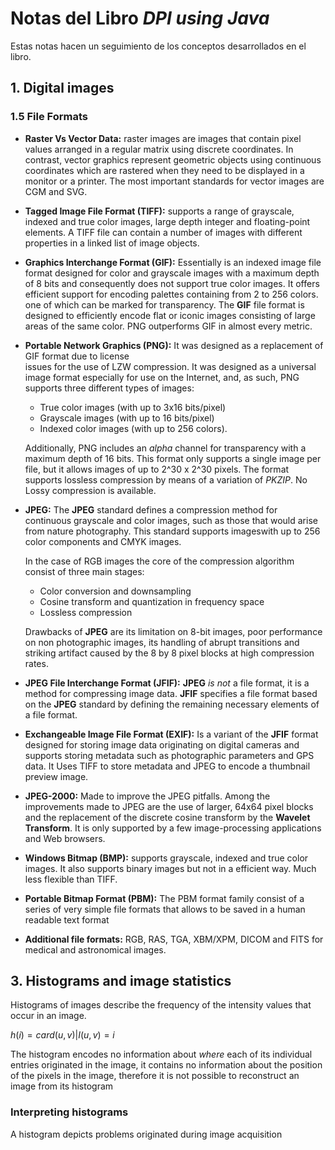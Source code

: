 # Notas del Libro *DPI using Java*

Estas notas hacen un seguimiento de los conceptos desarrollados en el libro.

## 1. Digital images

### 1.5 File Formats
* **Raster Vs Vector Data:** raster images are images that contain pixel values arranged in 
a regular matrix using discrete coordinates. In contrast, vector graphics represent geometric
objects using continuous coordinates which are rastered when they need to be displayed in a
monitor or a printer. The most important standards for vector images are CGM and SVG.

* **Tagged Image File Format (TIFF):** supports a range of grayscale, indexed and true color
images, large depth integer and floating-point elements. A TIFF file can contain a number of
images with different properties in a linked list of image objects.

* **Graphics Interchange Format (GIF):** Essentially is an indexed image file format designed
for color and grayscale images with a maximum depth of 8 bits and consequently does not support
true color images. It offers efficient support for encoding palettes containing from 2 to 256
colors. one of which can be marked for transparency. The **GIF** file format is designed to
efficiently encode flat or iconic images consisting of large areas of the same color.
PNG outperforms GIF in almost every metric.

* **Portable Network Graphics (PNG):** It was designed as a replacement of GIF format due to license     
issues for the use of LZW compression. It was designed as a universal image format especially for use
on the Internet, and, as such, PNG supports three different types of images:
    * True color images (with up to 3x16 bits/pixel)
    * Grayscale images (with up to 16 bits/pixel)
    * Indexed color images (with up to 256 colors).
    
    Additionally, PNG includes an *alpha* channel for transparency with a maximum depth of 16 bits.
    This format only supports a single image per file, but it allows images of up to 2^30 x 2^30 pixels.
    The format supports lossless compression by means of a variation of *PKZIP*. No Lossy compression is available.

* **JPEG:** The **JPEG** standard defines a compression method for continuous grayscale and color images, such as 
those that would arise from nature photography. This standard supports imageswith up to 256 color components and CMYK
images.

    In the case of RGB images the core of the compression algorithm consist of three main stages:
    * Color conversion and downsampling
    * Cosine transform and quantization in frequency space
    * Lossless compression
    
    Drawbacks of **JPEG** are its limitation on 8-bit images, poor performance on non photographic images, its
    handling of abrupt transitions and striking artifact caused by the 8 by 8 pixel blocks at high compression rates.
    
* **JPEG File Interchange Format (JFIF):** **JPEG** *is not* a file format, it is a method for compressing image data.
**JFIF** specifies a file format based on the **JPEG** standard by defining the remaining necessary elements of a file
format.

* **Exchangeable Image File Format (EXIF):** Is a variant of the **JFIF** format designed for storing image data
originating on digital cameras and supports storing metadata such as photographic parameters and GPS data. It Uses TIFF
to store metadata and JPEG to encode a thumbnail preview image.

* **JPEG-2000:** Made to improve the JPEG pitfalls. Among the improvements made to JPEG are the use of larger,
64x64 pixel blocks and the replacement of the discrete cosine transform by the **Wavelet Transform**. It is only 
supported by a few image-processing applications and Web browsers.

* **Windows Bitmap (BMP):** supports grayscale, indexed and true color images. It also supports
binary images but not in a efficient way. Much less flexible than TIFF.

* **Portable Bitmap Format (PBM):** The PBM format family consist of a series of very simple file formats that allows 
to be saved in a human readable text format

* **Additional file formats:** RGB, RAS, TGA, XBM/XPM, DICOM and FITS for medical and astronomical images.



## 3. Histograms and image statistics

Histograms of images describe the frequency of the intensity values that occur in an image.

$h(i) = card{(u, v) | I(u, v) = i}$

The histogram encodes no information about *where* each of its individual entries originated in the image,
it contains no information about the position of the pixels in the image, therefore it is not possible to reconstruct
an image from its histogram

### Interpreting histograms

A histogram depicts problems originated during image acquisition